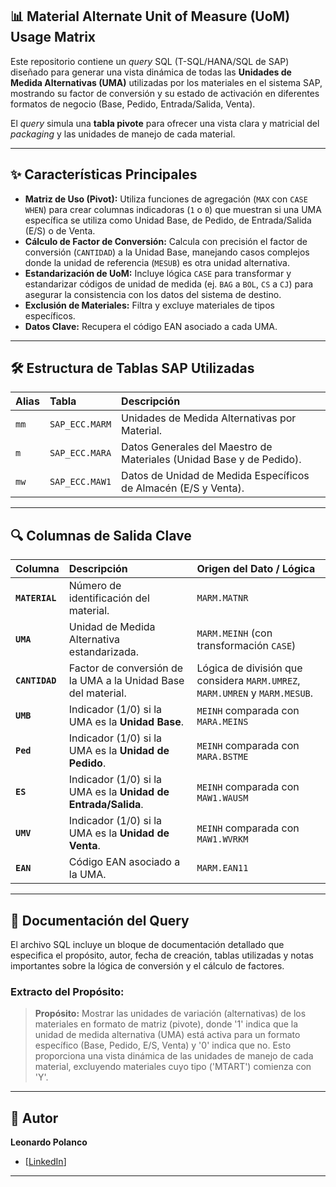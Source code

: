 ## 📊 Material Alternate Unit of Measure (UoM) Usage Matrix

Este repositorio contiene un *query* SQL (T-SQL/HANA/SQL de SAP) diseñado para generar una vista dinámica de todas las **Unidades de Medida Alternativas (UMA)** utilizadas por los materiales en el sistema SAP, mostrando su factor de conversión y su estado de activación en diferentes formatos de negocio (Base, Pedido, Entrada/Salida, Venta).

El *query* simula una **tabla pivote** para ofrecer una vista clara y matricial del *packaging* y las unidades de manejo de cada material.

---

## ✨ Características Principales

* **Matriz de Uso (Pivot):** Utiliza funciones de agregación (`MAX` con `CASE WHEN`) para crear columnas indicadoras (`1` o `0`) que muestran si una UMA específica se utiliza como Unidad Base, de Pedido, de Entrada/Salida (E/S) o de Venta.
* **Cálculo de Factor de Conversión:** Calcula con precisión el factor de conversión (`CANTIDAD`) a la Unidad Base, manejando casos complejos donde la unidad de referencia (`MESUB`) es otra unidad alternativa.
* **Estandarización de UoM:** Incluye lógica `CASE` para transformar y estandarizar códigos de unidad de medida (ej. `BAG` a `BOL`, `CS` a `CJ`) para asegurar la consistencia con los datos del sistema de destino.
* **Exclusión de Materiales:** Filtra y excluye materiales de tipos específicos.
* **Datos Clave:** Recupera el código EAN asociado a cada UMA.

---

## 🛠️ Estructura de Tablas SAP Utilizadas

| Alias | Tabla | Descripción |
| :--- | :--- | :--- |
| `mm` | `SAP_ECC.MARM` | Unidades de Medida Alternativas por Material. |
| `m` | `SAP_ECC.MARA` | Datos Generales del Maestro de Materiales (Unidad Base y de Pedido). |
| `mw` | `SAP_ECC.MAW1` | Datos de Unidad de Medida Específicos de Almacén (E/S y Venta). |

---

## 🔍 Columnas de Salida Clave

| Columna | Descripción | Origen del Dato / Lógica |
| :--- | :--- | :--- |
| **`MATERIAL`** | Número de identificación del material. | `MARM.MATNR` |
| **`UMA`** | Unidad de Medida Alternativa estandarizada. | `MARM.MEINH` (con transformación `CASE`) |
| **`CANTIDAD`** | Factor de conversión de la UMA a la Unidad Base del material. | Lógica de división que considera `MARM.UMREZ`, `MARM.UMREN` y `MARM.MESUB`. |
| **`UMB`** | Indicador (1/0) si la UMA es la **Unidad Base**. | `MEINH` comparada con `MARA.MEINS` |
| **`Ped`** | Indicador (1/0) si la UMA es la **Unidad de Pedido**. | `MEINH` comparada con `MARA.BSTME` |
| **`ES`** | Indicador (1/0) si la UMA es la **Unidad de Entrada/Salida**. | `MEINH` comparada con `MAW1.WAUSM` |
| **`UMV`** | Indicador (1/0) si la UMA es la **Unidad de Venta**. | `MEINH` comparada con `MAW1.WVRKM` |
| **`EAN`** | Código EAN asociado a la UMA. | `MARM.EAN11` |

---

## 📝 Documentación del Query

El archivo SQL incluye un bloque de documentación detallado que especifica el propósito, autor, fecha de creación, tablas utilizadas y notas importantes sobre la lógica de conversión y el cálculo de factores.

### Extracto del Propósito:

> **Propósito:** Mostrar las unidades de variación (alternativas) de los materiales en formato de matriz (pivote), donde '1' indica que la unidad de medida alternativa (UMA) está activa para un formato específico (Base, Pedido, E/S, Venta) y '0' indica que no. Esto proporciona una vista dinámica de las unidades de manejo de cada material, excluyendo materiales cuyo tipo ('MTART') comienza con 'Y'.

---

## 👤 Autor

**Leonardo Polanco**

* [[LinkedIn](https://www.linkedin.com/in/leonardo-polanco-navas/)] 

---
